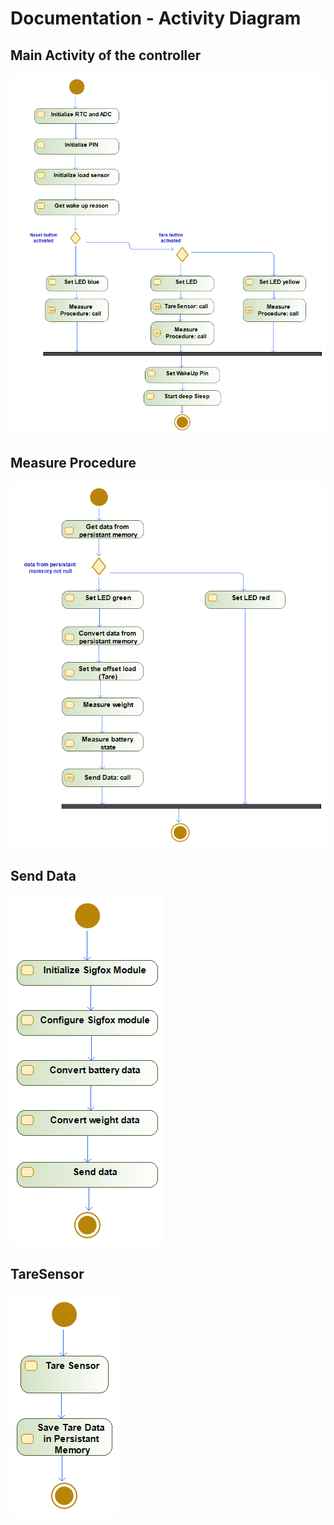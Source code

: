 # Documentation - Activity Diagram 

## Main Activity of the controller

![Main activity diagram](./img/ActivityDiagram-Main.png) 


## Measure Procedure

![Measure Procedure diagram](./img/ActivityDiagram-MeasureProcedure.png) 

## Send Data

![Send Data diagram](./img/ActivityDiagram-SendData.png) 

## TareSensor

![Tare Sensor diagram](./img/ActivityDiagram-TareSensor.png) 